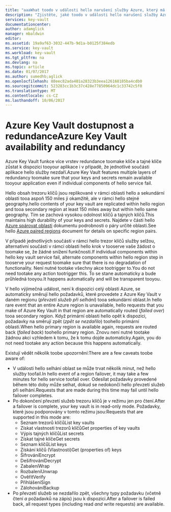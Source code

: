```yaml
---
title: "aaaWhat toodo v události hello narušení služby Azure, který má vliv na Azure Key Vault | Microsoft Docs"
description: "Zjistěte, jaké toodo v události hello narušení služby Azure, který má vliv na Azure Key Vault."
services: key-vault
documentationcenter: 
author: adamglick
manager: mbaldwin
editor: 
ms.assetid: 19a9af63-3032-447b-9d1a-b0125f384edb
ms.service: key-vault
ms.workload: key-vault
ms.tgt_pltfrm: na
ms.devlang: na
ms.topic: article
ms.date: 01/07/2017
ms.author: sumedhb;aglick
ms.openlocfilehash: 88eec82ada401a28323b3eea126168185ba4cdb0
ms.sourcegitcommit: 523283cc1b3c37c428e77850964dc1c33742c5f0
ms.translationtype: MT
ms.contentlocale: cs-CZ
ms.lasthandoff: 10/06/2017
---
```

# <a name="azure-key-vault-availability-and-redundancy"></a><span data-ttu-id="0962f-103">Azure Key Vault dostupnost a redundance</span><span class="sxs-lookup"><span data-stu-id="0962f-103">Azure Key Vault availability and redundancy</span></span>
<span data-ttu-id="0962f-104">Azure Key Vault funkce více vrstev redundance toomake klíče a tajné klíče zůstat k dispozici tooyour aplikace i v případě, že jednotlivé součásti aplikace hello služby nezdaří.</span><span class="sxs-lookup"><span data-stu-id="0962f-104">Azure Key Vault features multiple layers of redundancy toomake sure that your keys and secrets remain available tooyour application even if individual components of hello service fail.</span></span>

<span data-ttu-id="0962f-105">Hello obsah trezoru klíčů jsou replikované v rámci oblasti hello a sekundární oblasti tooa aspoň 150 miles ji okamžitě, ale v rámci hello stejné geography.</span><span class="sxs-lookup"><span data-stu-id="0962f-105">hello contents of your key vault are replicated within hello region and tooa secondary region at least 150 miles away but within hello same geography.</span></span> <span data-ttu-id="0962f-106">Tím se zachová vysokou odolnost klíčů a tajných klíčů.</span><span class="sxs-lookup"><span data-stu-id="0962f-106">This maintains high durability of your keys and secrets.</span></span> <span data-ttu-id="0962f-107">Najdete v části hello [Azure spárovat oblasti](https://docs.microsoft.com/en-us/azure/best-practices-availability-paired-regions) dokumentu podrobnosti o páry určité oblasti.</span><span class="sxs-lookup"><span data-stu-id="0962f-107">See hello [Azure paired regions](https://docs.microsoft.com/en-us/azure/best-practices-availability-paired-regions) document for details on specific region pairs.</span></span>

<span data-ttu-id="0962f-108">V případě jednotlivých součástí v rámci hello trezor klíčů služby selžou, alternativní součásti v rámci oblasti hello krok v tooserve vaše žádost o toomake se, že žádné snížení funkčnosti.</span><span class="sxs-lookup"><span data-stu-id="0962f-108">If individual components within hello key vault service fail, alternate components within hello region step in tooserve your request toomake sure that there is no degradation of functionality.</span></span> <span data-ttu-id="0962f-109">Není nutné tootake všechny akce tootrigger to.</span><span class="sxs-lookup"><span data-stu-id="0962f-109">You do not need tootake any action tootrigger this.</span></span> <span data-ttu-id="0962f-110">To se stane automaticky a bude průhledná tooyou.</span><span class="sxs-lookup"><span data-stu-id="0962f-110">It happens automatically and will be transparent tooyou.</span></span>

<span data-ttu-id="0962f-111">V hello výjimečná událost, není k dispozici celý oblasti Azure, se automaticky směrují hello požadavků, které provedete z Azure Key Vault v daném regionu (*převzetí služeb při selhání*) tooa sekundární oblast.</span><span class="sxs-lookup"><span data-stu-id="0962f-111">In hello rare event that an entire Azure region is unavailable, hello requests that you make of Azure Key Vault in that region are automatically routed (*failed over*) tooa secondary region.</span></span> <span data-ttu-id="0962f-112">Když primární oblasti hello opět k dispozici, požadavky na směrují zpět (*zpět se nezdařilo*) toohello primární oblasti.</span><span class="sxs-lookup"><span data-stu-id="0962f-112">When hello primary region is available again, requests are routed back (*failed back*) toohello primary region.</span></span> <span data-ttu-id="0962f-113">Znovu není nutné tootake žádnou akci vzhledem k tomu, že k tomu dojde automaticky.</span><span class="sxs-lookup"><span data-stu-id="0962f-113">Again, you do not need tootake any action because this happens automatically.</span></span>

<span data-ttu-id="0962f-114">Existují vědět několik toobe upozornění:</span><span class="sxs-lookup"><span data-stu-id="0962f-114">There are a few caveats toobe aware of:</span></span>

* <span data-ttu-id="0962f-115">V události hello selhání oblast se může trvat několik minut, než hello služby toofail.</span><span class="sxs-lookup"><span data-stu-id="0962f-115">In hello event of a region failover, it may take a few minutes for hello service toofail over.</span></span> <span data-ttu-id="0962f-116">Odesílat požadavky provedené během této doby může selhat, dokud se nedokončí hello převzetí služeb při selhání.</span><span class="sxs-lookup"><span data-stu-id="0962f-116">Requests that are made during this time may fail until hello failover completes.</span></span>
* <span data-ttu-id="0962f-117">Po dokončení převzetí služeb trezoru klíčů je v režimu jen pro čtení.</span><span class="sxs-lookup"><span data-stu-id="0962f-117">After a failover is complete, your key vault is in read-only mode.</span></span> <span data-ttu-id="0962f-118">Požadavky, které jsou podporovány v tomto režimu jsou:</span><span class="sxs-lookup"><span data-stu-id="0962f-118">Requests that are supported in this mode are:</span></span>
  * <span data-ttu-id="0962f-119">Seznam trezorů klíčů</span><span class="sxs-lookup"><span data-stu-id="0962f-119">List key vaults</span></span>
  * <span data-ttu-id="0962f-120">Získat vlastnosti trezorů klíčů</span><span class="sxs-lookup"><span data-stu-id="0962f-120">Get properties of key vaults</span></span>
  * <span data-ttu-id="0962f-121">Výpis tajných klíčů</span><span class="sxs-lookup"><span data-stu-id="0962f-121">List secrets</span></span>
  * <span data-ttu-id="0962f-122">Získat tajné klíče</span><span class="sxs-lookup"><span data-stu-id="0962f-122">Get secrets</span></span>
  * <span data-ttu-id="0962f-123">Seznam klíčů</span><span class="sxs-lookup"><span data-stu-id="0962f-123">List keys</span></span>
  * <span data-ttu-id="0962f-124">Získání klíčů (Vlastnosti)</span><span class="sxs-lookup"><span data-stu-id="0962f-124">Get (properties of) keys</span></span>
  * <span data-ttu-id="0962f-125">Šifrování</span><span class="sxs-lookup"><span data-stu-id="0962f-125">Encrypt</span></span>
  * <span data-ttu-id="0962f-126">Dešifrování</span><span class="sxs-lookup"><span data-stu-id="0962f-126">Decrypt</span></span>
  * <span data-ttu-id="0962f-127">Zabalení</span><span class="sxs-lookup"><span data-stu-id="0962f-127">Wrap</span></span>
  * <span data-ttu-id="0962f-128">Rozbalení</span><span class="sxs-lookup"><span data-stu-id="0962f-128">Unwrap</span></span>
  * <span data-ttu-id="0962f-129">Ověřit</span><span class="sxs-lookup"><span data-stu-id="0962f-129">Verify</span></span>
  * <span data-ttu-id="0962f-130">Přihlášení</span><span class="sxs-lookup"><span data-stu-id="0962f-130">Sign</span></span>
  * <span data-ttu-id="0962f-131">Zálohování</span><span class="sxs-lookup"><span data-stu-id="0962f-131">Backup</span></span>
* <span data-ttu-id="0962f-132">Po převzetí služeb se nezdařilo zpět, všechny typy požadavku (včetně čtení *a* požadavků na zápis) jsou k dispozici.</span><span class="sxs-lookup"><span data-stu-id="0962f-132">After a failover is failed back, all request types (including read *and* write requests) are available.</span></span>

